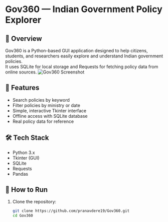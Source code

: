# Gov360 — Indian Government Policy Explorer

## 📌 Overview
Gov360 is a Python-based GUI application designed to help citizens, students, and researchers easily explore and understand Indian government policies.  
It uses SQLite for local storage and Requests for fetching policy data from online sources.
![Gov360 Screenshot](assets/homepage.png)

## 🚀 Features
- Search policies by keyword
- Filter policies by ministry or date
- Simple, interactive Tkinter interface
- Offline access with SQLite database
- Real policy data for reference

## 🛠 Tech Stack
- Python 3.x
- Tkinter (GUI)
- SQLite
- Requests
- Pandas

## 📂 How to Run
1. Clone the repository:
   ```bash
   git clone https://github.com/pranavdere19/Gov360.git
   cd Gov360
